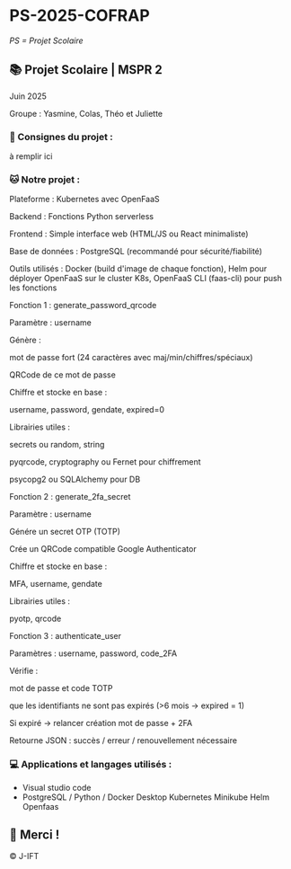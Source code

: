 # PS-2025-COFRAP

*PS = Projet Scolaire*

## 📚 Projet Scolaire | MSPR 2

Juin 2025

Groupe : Yasmine, Colas, Théo et Juliette

### 📌 Consignes du projet :

à remplir ici


### 🐱 Notre projet :

Plateforme : Kubernetes avec OpenFaaS

Backend : Fonctions Python serverless

Frontend : Simple interface web (HTML/JS ou React minimaliste)

Base de données : PostgreSQL (recommandé pour sécurité/fiabilité)

Outils utilisés : Docker (build d'image de chaque fonction), Helm pour déployer OpenFaaS sur le cluster K8s, OpenFaaS CLI (faas-cli) pour push les fonctions



Fonction 1 : generate_password_qrcode

Paramètre : username

Génère :

mot de passe fort (24 caractères avec maj/min/chiffres/spéciaux)

QRCode de ce mot de passe

Chiffre et stocke en base :

username, password, gendate, expired=0

Librairies utiles :

secrets ou random, string

pyqrcode, cryptography ou Fernet pour chiffrement

psycopg2 ou SQLAlchemy pour DB



Fonction 2 : generate_2fa_secret

Paramètre : username

Génére un secret OTP (TOTP)

Crée un QRCode compatible Google Authenticator

Chiffre et stocke en base :

MFA, username, gendate

Librairies utiles :

pyotp, qrcode



Fonction 3 : authenticate_user

Paramètres : username, password, code_2FA

Vérifie :

mot de passe et code TOTP

que les identifiants ne sont pas expirés (>6 mois → expired = 1)

Si expiré → relancer création mot de passe + 2FA

Retourne JSON : succès / erreur / renouvellement nécessaire




### 💻 Applications et langages utilisés :

+ Visual studio code
+ PostgreSQL / Python / Docker Desktop Kubernetes Minikube Helm Openfaas

## 🌸 Merci !
© J-IFT
